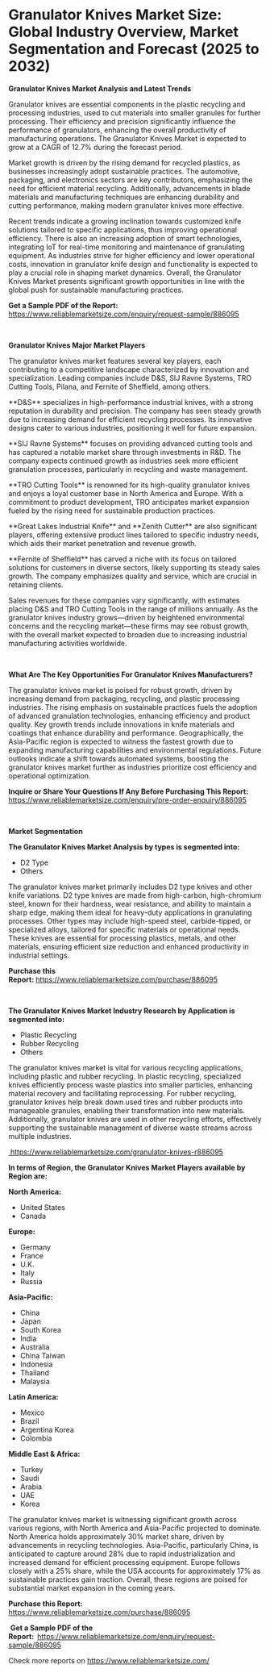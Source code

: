 <p><h1>Granulator Knives Market Size: Global Industry Overview, Market Segmentation and Forecast (2025 to 2032)</h1></p><p><strong>Granulator Knives Market Analysis and Latest Trends</strong></p>
<p><p>Granulator knives are essential components in the plastic recycling and processing industries, used to cut materials into smaller granules for further processing. Their efficiency and precision significantly influence the performance of granulators, enhancing the overall productivity of manufacturing operations. The Granulator Knives Market is expected to grow at a CAGR of 12.7% during the forecast period. </p><p>Market growth is driven by the rising demand for recycled plastics, as businesses increasingly adopt sustainable practices. The automotive, packaging, and electronics sectors are key contributors, emphasizing the need for efficient material recycling. Additionally, advancements in blade materials and manufacturing techniques are enhancing durability and cutting performance, making modern granulator knives more effective. </p><p>Recent trends indicate a growing inclination towards customized knife solutions tailored to specific applications, thus improving operational efficiency. There is also an increasing adoption of smart technologies, integrating IoT for real-time monitoring and maintenance of granulating equipment. As industries strive for higher efficiency and lower operational costs, innovation in granulator knife design and functionality is expected to play a crucial role in shaping market dynamics. Overall, the Granulator Knives Market presents significant growth opportunities in line with the global push for sustainable manufacturing practices.</p></p>
<p><strong>Get a Sample PDF of the Report:&nbsp;</strong> <a href="https://www.reliablemarketsize.com/enquiry/request-sample/886095?utm_campaign=2625&utm_medium=2&utm_source=Github&utm_content=ia&utm_term=21022025&utm_id=granulator-knives">https://www.reliablemarketsize.com/enquiry/request-sample/886095</a></p>
<p>&nbsp;</p>
<p><strong>Granulator Knives Major Market Players</strong></p>
<p><p>The granulator knives market features several key players, each contributing to a competitive landscape characterized by innovation and specialization. Leading companies include D&S, SIJ Ravne Systems, TRO Cutting Tools, Pilana, and Fernite of Sheffield, among others.</p><p>**D&S** specializes in high-performance industrial knives, with a strong reputation in durability and precision. The company has seen steady growth due to increasing demand for efficient recycling processes. Its innovative designs cater to various industries, positioning it well for future expansion.</p><p>**SIJ Ravne Systems** focuses on providing advanced cutting tools and has captured a notable market share through investments in R&D. The company expects continued growth as industries seek more efficient granulation processes, particularly in recycling and waste management.</p><p>**TRO Cutting Tools** is renowned for its high-quality granulator knives and enjoys a loyal customer base in North America and Europe. With a commitment to product development, TRO anticipates market expansion fueled by the rising need for sustainable production practices.</p><p>**Great Lakes Industrial Knife** and **Zenith Cutter** are also significant players, offering extensive product lines tailored to specific industry needs, which aids their market penetration and revenue growth. </p><p>**Fernite of Sheffield** has carved a niche with its focus on tailored solutions for customers in diverse sectors, likely supporting its steady sales growth. The company emphasizes quality and service, which are crucial in retaining clients.</p><p>Sales revenues for these companies vary significantly, with estimates placing D&S and TRO Cutting Tools in the range of millions annually. As the granulator knives industry grows—driven by heightened environmental concerns and the recycling market—these firms may see robust growth, with the overall market expected to broaden due to increasing industrial manufacturing activities worldwide.</p></p>
<p>&nbsp;</p>
<p><strong>What Are The Key Opportunities For Granulator Knives Manufacturers?</strong></p>
<p><p>The granulator knives market is poised for robust growth, driven by increasing demand from packaging, recycling, and plastic processing industries. The rising emphasis on sustainable practices fuels the adoption of advanced granulation technologies, enhancing efficiency and product quality. Key growth trends include innovations in knife materials and coatings that enhance durability and performance. Geographically, the Asia-Pacific region is expected to witness the fastest growth due to expanding manufacturing capabilities and environmental regulations. Future outlooks indicate a shift towards automated systems, boosting the granulator knives market further as industries prioritize cost efficiency and operational optimization.</p></p>
<p><strong>Inquire or Share Your Questions If Any Before Purchasing This Report:</strong> <a href="https://www.reliablemarketsize.com/enquiry/pre-order-enquiry/886095?utm_campaign=2625&utm_medium=2&utm_source=Github&utm_content=ia&utm_term=21022025&utm_id=granulator-knives">https://www.reliablemarketsize.com/enquiry/pre-order-enquiry/886095</a></p>
<p>&nbsp;</p>
<p><strong>Market Segmentation</strong></p>
<p><strong>The Granulator Knives Market Analysis by types is segmented into:</strong></p>
<p><ul><li>D2 Type</li><li>Others</li></ul></p>
<p><p>The granulator knives market primarily includes D2 type knives and other knife variations. D2 type knives are made from high-carbon, high-chromium steel, known for their hardness, wear resistance, and ability to maintain a sharp edge, making them ideal for heavy-duty applications in granulating processes. Other types may include high-speed steel, carbide-tipped, or specialized alloys, tailored for specific materials or operational needs. These knives are essential for processing plastics, metals, and other materials, ensuring efficient size reduction and enhanced productivity in industrial settings.</p></p>
<p><strong>Purchase this Report:&nbsp;</strong><a href="https://www.reliablemarketsize.com/purchase/886095?utm_campaign=2625&utm_medium=2&utm_source=Github&utm_content=ia&utm_term=21022025&utm_id=granulator-knives">https://www.reliablemarketsize.com/purchase/886095</a></p>
<p>&nbsp;</p>
<p><strong>The Granulator Knives Market Industry Research by Application is segmented into:</strong></p>
<p><ul><li>Plastic Recycling</li><li>Rubber Recycling</li><li>Others</li></ul></p>
<p><p>The granulator knives market is vital for various recycling applications, including plastic and rubber recycling. In plastic recycling, specialized knives efficiently process waste plastics into smaller particles, enhancing material recovery and facilitating reprocessing. For rubber recycling, granulator knives help break down used tires and rubber products into manageable granules, enabling their transformation into new materials. Additionally, granulator knives are used in other recycling efforts, effectively supporting the sustainable management of diverse waste streams across multiple industries.</p></p>
<p><a href="https://www.reliablemarketsize.com/granulator-knives-r886095?utm_campaign=2625&utm_medium=2&utm_source=Github&utm_content=ia&utm_term=21022025&utm_id=granulator-knives">&nbsp;https://www.reliablemarketsize.com/granulator-knives-r886095</a></p>
<p><strong>In terms of Region, the Granulator Knives Market Players available by Region are:</strong></p>
<p>
    <p> <strong> North America: </strong>
        <ul>
            <li>United States</li>
            <li>Canada</li>
        </ul>
        </p> 
    <p> <strong> Europe: </strong>
        <ul>
            <li>Germany</li>
            <li>France</li>
            <li>U.K.</li>
            <li>Italy</li>
            <li>Russia</li>
        </ul>
        </p> 
    <p> <strong> Asia-Pacific: </strong>
        <ul>
            <li>China</li>
            <li>Japan</li>
            <li>South Korea</li>
            <li>India</li>
            <li>Australia</li>
            <li>China Taiwan</li>
            <li>Indonesia</li>
            <li>Thailand</li>
            <li>Malaysia</li>
        </ul>
        </p> 
    <p> <strong> Latin America: </strong>
        <ul>
            <li>Mexico</li>
            <li>Brazil</li>
            <li>Argentina Korea</li>
            <li>Colombia</li>
        </ul>
        </p> 
    <p> <strong> Middle East & Africa: </strong>
        <ul>
            <li>Turkey</li>
            <li>Saudi</li>
            <li>Arabia</li>
            <li>UAE</li>
            <li>Korea</li>
        </ul>
    </p>
    </p>
<p><p>The granulator knives market is witnessing significant growth across various regions, with North America and Asia-Pacific projected to dominate. North America holds approximately 30% market share, driven by advancements in recycling technologies. Asia-Pacific, particularly China, is anticipated to capture around 28% due to rapid industrialization and increased demand for efficient processing equipment. Europe follows closely with a 25% share, while the USA accounts for approximately 17% as sustainable practices gain traction. Overall, these regions are poised for substantial market expansion in the coming years.</p></p>
<p><strong>Purchase this Report: </strong><a href="https://www.reliablemarketsize.com/purchase/886095?utm_campaign=2625&utm_medium=2&utm_source=Github&utm_content=ia&utm_term=21022025&utm_id=granulator-knives">https://www.reliablemarketsize.com/purchase/886095</a></p>
<p>&nbsp;<strong>Get a Sample PDF of the Report:&nbsp;&nbsp;</strong><a href="https://www.reliablemarketsize.com/enquiry/request-sample/886095?utm_campaign=2625&utm_medium=2&utm_source=Github&utm_content=ia&utm_term=21022025&utm_id=granulator-knives">https://www.reliablemarketsize.com/enquiry/request-sample/886095</a></p>
<p><strong></strong></p>
<p>Check more reports on <a href="https://www.reliablemarketsize.com/?utm_campaign=2625&utm_medium=2&utm_source=Github&utm_content=ia&utm_term=21022025&utm_id=granulator-knives">https://www.reliablemarketsize.com/</a></p>
